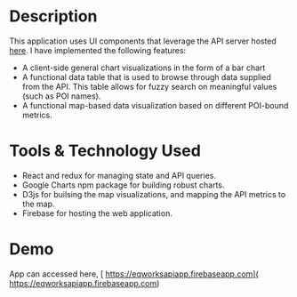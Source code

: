 # Description
This application uses UI components that leverage the API server hosted [here](https://work-gcsusetqgq-uk.a.run.app/poi). I have implemented the following features:
- A client-side general chart visualizations in the form of a bar chart
- A functional data table that is used to browse through data supplied from the API. This table allows for fuzzy search on meaningful values (such as POI names).
- A functional map-based data visualization based on different POI-bound metrics.

# Tools & Technology Used
- React and redux for managing state and API queries.
- Google Charts npm package for building robust charts.
- D3js for builsing the map visualizations, and mapping the API metrics to the map.
- Firebase for hosting the web application.

# Demo
App can accessed here, [ https://eqworksapiapp.firebaseapp.com]( https://eqworksapiapp.firebaseapp.com)

